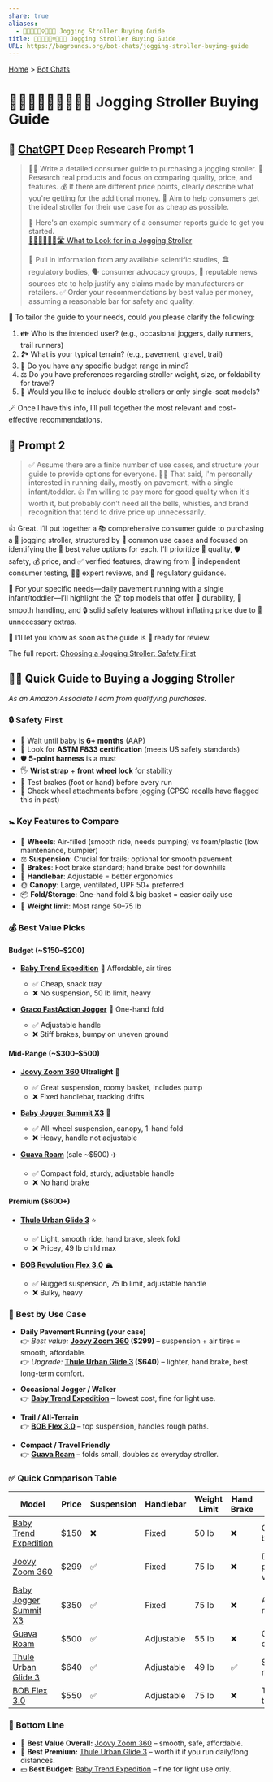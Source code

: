 ```yaml
---
share: true
aliases:
  - 👶🏼🛒🏃🏼‍♀️🦮💲🦮 Jogging Stroller Buying Guide
title: 👶🏼🛒🏃🏼‍♀️🦮💲🦮 Jogging Stroller Buying Guide
URL: https://bagrounds.org/bot-chats/jogging-stroller-buying-guide
---
```

[Home](../index.md) > [Bot Chats](./index.md)  
# 👶🏼🛒🏃🏼‍♀️🦮💲🦮 Jogging Stroller Buying Guide  
## 💬 [ChatGPT](https://chat.com) Deep Research Prompt 1  
> 🏃‍♀️ Write a detailed consumer guide to purchasing a jogging stroller. 🔎 Research real products and focus on comparing quality, price, and features. 💰 If there are different price points, clearly describe what you're getting for the additional money. 🎯 Aim to help consumers get the ideal stroller for their use case for as cheap as possible.  
>  
> 📝 Here's an example summary of a consumer reports guide to get you started.  
> [👀👶🏼🏃🏼‍♀️🛣️ What to Look for in a Jogging Stroller](../articles/what-to-look-for-in-a-jogging-stroller.md)  
>  
> 🔬 Pull in information from any available scientific studies, 🏛️ regulatory bodies, 🗣️ consumer advocacy groups, 📰 reputable news sources etc to help justify any claims made by manufacturers or retailers. ✅ Order your recommendations by best value per money, assuming a reasonable bar for safety and quality.  
  
🤔 To tailor the guide to your needs, could you please clarify the following:  
  
1. 👪 Who is the intended user? (e.g., occasional joggers, daily runners, trail runners)  
2. 🏞️ What is your typical terrain? (e.g., pavement, gravel, trail)  
3. 💸 Do you have any specific budget range in mind?  
4. ⚖️ Do you have preferences regarding stroller weight, size, or foldability for travel?  
5. 👶 Would you like to include double strollers or only single-seat models?  
  
🪄 Once I have this info, I’ll pull together the most relevant and cost-effective recommendations.  
  
## 💬 Prompt 2  
> ✅ Assume there are a finite number of use cases, and structure your guide to provide options for everyone. 🏃‍♀️ That said, I'm personally interested in running daily, mostly on pavement, with a single infant/toddler. 👍 I'm willing to pay more for good quality when it's worth it, but probably don't need all the bells, whistles, and brand recognition that tend to drive price up unnecessarily.  
  
👍 Great. I’ll put together a 📚 comprehensive consumer guide to purchasing a 🏃 jogging stroller, structured by 🏢 common use cases and focused on identifying the 🥇 best value options for each. I’ll prioritize 💯 quality, 🛡️ safety, 💰 price, and ✅ verified features, drawing from 🔬 independent consumer testing, 🧑‍🏫 expert reviews, and 📜 regulatory guidance.  
  
👶 For your specific needs—daily pavement running with a single infant/toddler—I’ll highlight the 🏆 top models that offer 💪 durability, 🦹 smooth handling, and 🔒 solid safety features without inflating price due to 🎈 unnecessary extras.  
  
📢 I’ll let you know as soon as the guide is 📝 ready for review.  
  
The full report: [Choosing a Jogging Stroller: Safety First](https://chatgpt.com/s/dr_68b4c926597c8191ba560cc15ddc515e)  
  
## 🏃‍♀️ Quick Guide to Buying a Jogging Stroller  
_As an Amazon Associate I earn from qualifying purchases._  
  
### 🔒 Safety First  
  
* 👶 Wait until baby is **6+ months** (AAP)  
* 🎯 Look for **ASTM F833 certification** (meets US safety standards)  
* 🛡️ **5-point harness** is a must  
* 🖐️ **Wrist strap** + **front wheel lock** for stability  
* 🛑 Test brakes (foot or hand) before every run  
* 🔄 Check wheel attachments before jogging (CPSC recalls have flagged this in past)  
  
### 🚼 Key Features to Compare  
  
* 🛞 **Wheels**: Air-filled (smooth ride, needs pumping) vs foam/plastic (low maintenance, bumpier)  
* ⚖️ **Suspension**: Crucial for trails; optional for smooth pavement  
* 🔧 **Brakes**: Foot brake standard; hand brake best for downhills  
* 📏 **Handlebar**: Adjustable = better ergonomics  
* 🌞 **Canopy**: Large, ventilated, UPF 50+ preferred  
* 📦 **Fold/Storage**: One-hand fold & big basket = easier daily use  
* 🧸 **Weight limit**: Most range 50–75 lb  
  
### 💰 Best Value Picks  
  
#### Budget (\~\$150–\$200)  
  
* **[Baby Trend Expedition](https://amzn.to/3JGQkKj)** 🛞 Affordable, air tires  
  
  * ✅ Cheap, snack tray  
  * ❌ No suspension, 50 lb limit, heavy  
  
* **[Graco FastAction Jogger](https://amzn.to/3JyUl3A)** 🔄 One-hand fold  
  
  * ✅ Adjustable handle  
  * ❌ Stiff brakes, bumpy on uneven ground  
  
#### Mid-Range (\~\$300–\$500)  
  
* **[Joovy Zoom 360](https://amzn.to/3UTX75O) Ultralight** 🚀  
  
  * ✅ Great suspension, roomy basket, includes pump  
  * ❌ Fixed handlebar, tracking drifts  
  
* **[Baby Jogger Summit X3](https://amzn.to/4n3TVAp)** 🌳  
  
  * ✅ All-wheel suspension, canopy, 1-hand fold  
  * ❌ Heavy, handle not adjustable  
  
* **[Guava Roam](https://www.guavafamily.com/products/roam-stroller)** (sale \~\$500) ✈️  
  
  * ✅ Compact fold, sturdy, adjustable handle  
  * ❌ No hand brake  
  
#### Premium (\$600+)  
  
* **[Thule Urban Glide 3](https://amzn.to/42aqUuT)** ⭐  
  
  * ✅ Light, smooth ride, hand brake, sleek fold  
  * ❌ Pricey, 49 lb child max  
  
* **[BOB Revolution Flex 3.0](https://amzn.to/4mLDlFS)** 🏔️  
  
  * ✅ Rugged suspension, 75 lb limit, adjustable handle  
  * ❌ Bulky, heavy  
  
### 🏃 Best by Use Case  
  
* **Daily Pavement Running (your case)**  
  👉 *Best value:* **[Joovy Zoom 360](https://amzn.to/3UTX75O) (\$299)** – suspension + air tires = smooth, affordable.  
  👉 *Upgrade:* **[Thule Urban Glide 3](https://amzn.to/42aqUuT) (\$640)** – lighter, hand brake, best long-term comfort.  
  
* **Occasional Jogger / Walker**  
  👉 **[Baby Trend Expedition](https://amzn.to/3JGQkKj)** – lowest cost, fine for light use.  
  
* **Trail / All-Terrain**  
  👉 **[BOB Flex 3.0](https://amzn.to/4mLDlFS)** – top suspension, handles rough paths.  
  
* **Compact / Travel Friendly**  
  👉 **[Guava Roam](https://www.guavafamily.com/products/roam-stroller)** – folds small, doubles as everyday stroller.  
  
### ✅ Quick Comparison Table  
  
| Model                                     | Price | Suspension | Handlebar  | Weight Limit | Hand Brake | Best For             |  
| ----------------------------------------- | ----- | ---------- | ---------- | ------------ | ---------- | -------------------- |  
| [Baby Trend Expedition](https://amzn.to/3JGQkKj)                     | \$150 | ❌          | Fixed      | 50 lb        | ❌          | Occasional budget    |  
| [Joovy Zoom 360](https://amzn.to/3UTX75O) | \$299 | ✅          | Fixed      | 75 lb        | ❌          | Daily pavement value |  
| [Baby Jogger Summit X3](https://amzn.to/4n3TVAp)                     | \$350 | ✅          | Fixed      | 75 lb        | ❌          | All-terrain mid      |  
| [Guava Roam](https://www.guavafamily.com/products/roam-stroller)                                | \$500 | ✅          | Adjustable | 55 lb        | ❌          | Compact crossover    |  
| [Thule Urban Glide 3](https://amzn.to/42aqUuT)                       | \$640 | ✅          | Adjustable | 49 lb        | ✅          | Serious runners      |  
| [BOB Flex 3.0](https://amzn.to/4mLDlFS)                              | \$550 | ✅          | Adjustable | 75 lb        | ❌          | Trail/all-terrain    |  
  
### 🎯 Bottom Line  
  
* 🏅 **Best Value Overall:** [Joovy Zoom 360](https://amzn.to/3UTX75O) – smooth, safe, affordable.  
* 💎 **Best Premium:** [Thule Urban Glide 3](https://amzn.to/42aqUuT) – worth it if you run daily/long distances.  
* 💵 **Best Budget:** [Baby Trend Expedition](https://amzn.to/3JGQkKj) – fine for light use only.